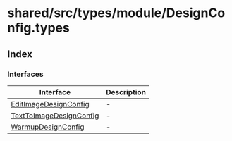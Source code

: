 # shared/src/types/module/DesignConfig.types

## Index

### Interfaces

| Interface | Description |
| ------ | ------ |
| [EditImageDesignConfig](interfaces/EditImageDesignConfig.md) | - |
| [TextToImageDesignConfig](interfaces/TextToImageDesignConfig.md) | - |
| [WarmupDesignConfig](interfaces/WarmupDesignConfig.md) | - |
